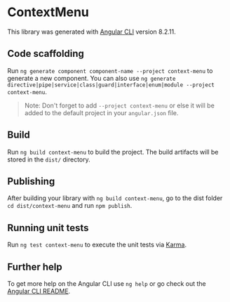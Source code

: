 # ContextMenu

This library was generated with [Angular CLI](https://github.com/angular/angular-cli) version 8.2.11.

## Code scaffolding

Run `ng generate component component-name --project context-menu` to generate a new component. You can also use `ng generate directive|pipe|service|class|guard|interface|enum|module --project context-menu`.
> Note: Don't forget to add `--project context-menu` or else it will be added to the default project in your `angular.json` file. 

## Build

Run `ng build context-menu` to build the project. The build artifacts will be stored in the `dist/` directory.

## Publishing

After building your library with `ng build context-menu`, go to the dist folder `cd dist/context-menu` and run `npm publish`.

## Running unit tests

Run `ng test context-menu` to execute the unit tests via [Karma](https://karma-runner.github.io).

## Further help

To get more help on the Angular CLI use `ng help` or go check out the [Angular CLI README](https://github.com/angular/angular-cli/blob/master/README.md).
